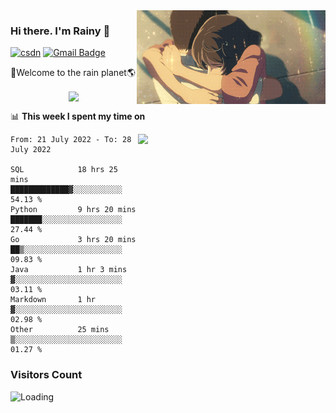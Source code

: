 <img  align='right' height="150" src="https://github.com/LikeRainDay/LikeRainDay/blob/master/pic/img_rain_1.gif?raw=true">



### Hi there. I'm Rainy :lemon:

[![csdn](https://img.shields.io/badge/-csdn-c14438?style=flat-square&logo=c&logoColor=white)](https://blog.csdn.net/qq_15807167)
[![Gmail Badge](https://img.shields.io/badge/-gmail-c14438?style=flat-square&logo=Gmail&logoColor=white&link=mailto:houshuai0816@gmail.com)](mailto:houshuai0816@gmail.com)

🚀Welcome to the rain planet🌎

<center>
<img align='center'  src="https://source.unsplash.com/random/1200x600">
</center>

📊 **This week I spent my time on**

<img align='right'   width="300" src="https://github-readme-stats.vercel.app/api?username=LikeRainDay&show_icons=true&title_color=fff&icon_color=79ff97&text_color=9f9f9f&bg_color=151515">

<!--START_SECTION:waka-->

```text
From: 21 July 2022 - To: 28 July 2022

SQL            18 hrs 25 mins  █████████████▓░░░░░░░░░░░   54.13 %
Python         9 hrs 20 mins   ███████░░░░░░░░░░░░░░░░░░   27.44 %
Go             3 hrs 20 mins   ██▒░░░░░░░░░░░░░░░░░░░░░░   09.83 %
Java           1 hr 3 mins     ▓░░░░░░░░░░░░░░░░░░░░░░░░   03.11 %
Markdown       1 hr            ▓░░░░░░░░░░░░░░░░░░░░░░░░   02.98 %
Other          25 mins         ▒░░░░░░░░░░░░░░░░░░░░░░░░   01.27 %
```

<!--END_SECTION:waka-->

### Visitors Count
<img align="left" src = "https://profile-counter.glitch.me/LikeRainDay/count.svg" alt ="Loading">
